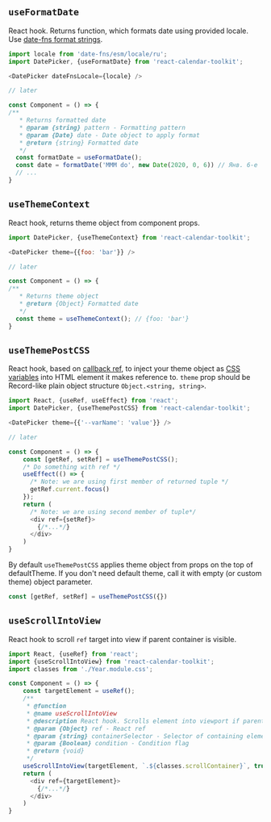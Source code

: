 ## `useFormatDate`
React hook. Returns function, which formats date using provided locale. Use [date-fns format strings](https://date-fns.org/docs/format).

```js static
import locale from 'date-fns/esm/locale/ru';
import DatePicker, {useFormatDate} from 'react-calendar-toolkit';

<DatePicker dateFnsLocale={locale} /> 

// later

const Component = () => {
/**
   * Returns formatted date
   * @param {string} pattern - Formatting pattern
   * @param {Date} date - Date object to apply format
   * @return {string} Formatted date
   */
  const formatDate = useFormatDate();
  const date = formatDate('MMM do', new Date(2020, 0, 6)) // Янв. 6-е
  // ...  
}
```

## `useThemeContext`

React hook, returns theme object from component props. 

```js static
import DatePicker, {useThemeContext} from 'react-calendar-toolkit';

<DatePicker theme={{foo: 'bar'}} />  

// later

const Component = () => {
/**
   * Returns theme object
   * @return {Object} Formatted date
   */
  const theme = useThemeContext(); // {foo: 'bar'}
}
```

## `useThemePostCSS`
React hook, based on [callback ref](https://medium.com/@teh_builder/ref-objects-inside-useeffect-hooks-eb7c15198780), to inject your theme object as [CSS variables](https://developer.mozilla.org/en-US/docs/Web/CSS/var) into HTML element it makes reference to. `theme` prop should be Record-like plain object structure `Object.<string, string>`.

```js static
import React, {useRef, useEffect} from 'react';
import DatePicker, {useThemePostCSS} from 'react-calendar-toolkit';

<DatePicker theme={{'--varName': 'value'}} />  

// later

const Component = () => {
    const [getRef, setRef] = useThemePostCSS();
    /* Do something with ref */
    useEffect(() => {
      /* Note: we are using first member of returned tuple */
      getRef.current.focus()
    });
    return (
      /* Note: we are using second member of tuple*/
      <div ref={setRef}>
        {/*...*/}
      </div>
    ) 
}
```

By default `useThemePostCSS` applies theme object from props on the top of defaultTheme. If you don't need default theme, call it with empty (or custom theme) object parameter.

```js static
const [getRef, setRef] = useThemePostCSS({})
```

## `useScrollIntoView`

React hook to scroll `ref` target into view if parent container is visible.

```js static
import React, {useRef} from 'react';
import {useScrollIntoView} from 'react-calendar-toolkit';
import classes from './Year.module.css';

const Component = () => {
    const targetElement = useRef();
    /**
     * @function
     * @name useScrollIntoView
     * @description React hook. Scrolls element into viewport if parent container is visible.
     * @param {Object} ref - React ref
     * @param {string} containerSelector - Selector of containing element: '.className'
     * @param {Boolean} condition - Condition flag
     * @return {void}
     */
    useScrollIntoView(targetElement, `.${classes.scrollContainer}`, true)
    return (
      <div ref={targetElement}>
        {/*...*/}
      </div>
    ) 
}
```

